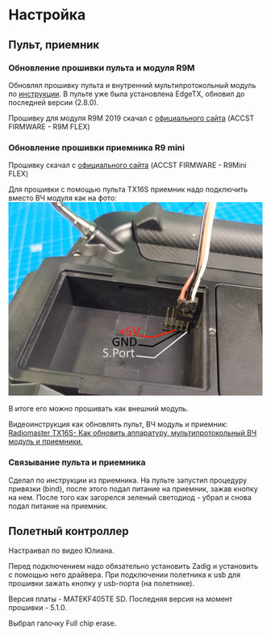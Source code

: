 # Настройка

## Пульт, приемник

### Обновление прошивки пульта и модуля R9M

Обновлял прошивку пульта и внутренний мультипротокольный модуль по [инструкции](https://oscarliang.com/flash-edgetx/). 
В пульте уже была установлена EdgeTX, обновил до последней версии (2.8.0).


Прошивку для модуля R9M 2019 скачал с [официального сайта](https://www.frsky-rc.com/r9m-2019/) (ACCST FIRMWARE - R9M FLEX) 

### Обновление прошивки приемника R9 mini

Прошивку скачал с [официального сайта](https://www.frsky-rc.com/r9-mini/) (ACCST FIRMWARE - R9Mini FLEX)

Для прошивки с помощью пульта TX16S приемник надо подключить вместо ВЧ модуля как на фото:
[<img src="images/settings/r9_mini_flash.png" width="800">](images/settings/r9_mini_flash.png)

В итоге его можно прошивать как внешний модуль.

Видеоинструкция как обновлять пульт, ВЧ модуль и приемник: [Radiomaster TX16S- Как обновить аппаратуру, мультипротокольный ВЧ модуль и приемники.](https://www.youtube.com/watch?v=XBEd9T3Ygg8)

### Связывание пульта и приемника

Сделал по инструкции из приемника. На пульте запустил процедуру привязки (bind), после этого подал питание на приемник, зажав кнопку на нем. После того как загорелся зеленый светодиод - убрал и снова подал питание на приемник.  

## Полетный контроллер

Настраивал по видео Юлиана.

Перед подключением надо обязательно установить Zadig и установить с помощью него драйвера. При подключении полетника к usb для прошивки зажать кнопку у usb-порта (на полетнике).

Версия платы - MATEKF405TE SD. Последняя версия на момент прошивки - 5.1.0.

Выбрал галочку Full chip erase.